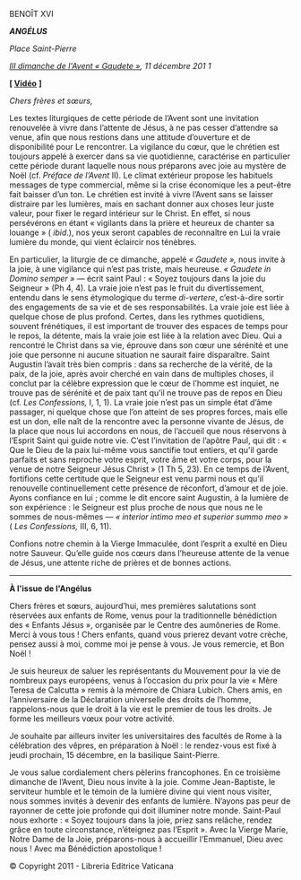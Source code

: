 BENOÎT XVI

***ANGÉLUS***

*Place Saint-Pierre*

*[III dimanche de l'Avent « Gaudete »](http://www.vatican.va/liturgical_year/advent/2011/index_fr.html#III%20DOMENICA%20DI%20AVVENTO), 11 décembre 201* *1*

**[ [Vidéo](https://www.youtube.com/watch?v=z0Wdfhg4Bm8&list=PLC9tK3J1RlaZGkT-qS3F021VSzUv-YuwO&index=65&ab_channel=TheVatican-Archive)** **]**

*Chers frères et sœurs,*

Les textes liturgiques de cette période de l’Avent sont une invitation renouvelée à vivre dans l’attente de Jésus, à ne pas cesser d’attendre sa venue, afin que nous restions dans une attitude d’ouverture et de disponibilité pour Le rencontrer. La vigilance du cœur, que le chrétien est toujours appelé à exercer dans sa vie quotidienne, caractérise en particulier cette période durant laquelle nous nous préparons avec joie au mystère de Noël (cf. *Préface de l’Avent* II). Le climat extérieur propose les habituels messages de type commercial, même si la crise économique les a peut-être fait baisser d’un ton. Le chrétien est invité à vivre l’Avent sans se laisser distraire par les lumières, mais en sachant donner aux choses leur juste valeur, pour fixer le regard intérieur sur le Christ. En effet, si nous persévérons en étant « vigilants dans la prière et heureux de chanter sa louange » ( *ibid*.), nos yeux seront capables de reconnaître en Lui la vraie lumière du monde, qui vient éclaircir nos ténèbres.

En particulier, la liturgie de ce dimanche, appelé *« Gaudete »,* nous invite à la joie, à une vigilance qui n’est pas triste, mais heureuse. *« Gaudete in Domino semper »* — écrit saint Paul : « Soyez toujours dans la joie du Seigneur » (Ph 4, 4). La vraie joie n’est pas le fruit du divertissement, entendu dans le sens étymologique du terme *di-vertere*, c’est-à-dire sortir des engagements de sa vie et de ses responsabilités. La vraie joie est liée à quelque chose de plus profond. Certes, dans les rythmes quotidiens, souvent frénétiques, il est important de trouver des espaces de temps pour le repos, la détente, mais la vraie joie est liée à la relation avec Dieu. Qui a rencontré le Christ dans sa vie, éprouve dans son cœur une sérénité et une joie que personne ni aucune situation ne saurait faire disparaître. Saint Augustin l’avait très bien compris : dans sa recherche de la vérité, de la paix, de la joie, après avoir cherché en vain dans de multiples choses, il conclut par la célèbre expression que le cœur de l’homme est inquiet, ne trouve pas de sérénité et de paix tant qu’il ne trouve pas de repos en Dieu (cf. *Les Confessions,* I, 1, 1). La vraie joie n’est pas un simple état d’âme passager, ni quelque chose que l’on atteint de ses propres forces, mais elle est un don, elle naît de la rencontre avec la personne vivante de Jésus, de la place que nous lui accordons en nous, de l’accueil que nous réservons à l’Esprit Saint qui guide notre vie. C’est l’invitation de l’apôtre Paul, qui dit : « Que le Dieu de la paix lui-même vous sanctifie tout entiers, et qu'il garde parfaits et sans reproche votre esprit, votre âme et votre corps, pour la venue de notre Seigneur Jésus Christ » (1 Th 5, 23). En ce temps de l’Avent, fortifions cette certitude que le Seigneur est venu parmi nous et qu’il renouvelle continuellement cette présence de réconfort, d’amour et de joie. Ayons confiance en lui ; comme le dit encore saint Augustin, à la lumière de son expérience : le Seigneur est plus proche de nous que nous ne le sommes de nous-mêmes — *« interior intimo meo et superior summo meo »* ( *Les Confessions,* III, 6, 11).

Confions notre chemin à la Vierge Immaculée, dont l’esprit a exulté en Dieu notre Sauveur. Qu’elle guide nos cœurs dans l’heureuse attente de la venue de Jésus, une attente riche de prières et de bonnes actions.

* * *

**À l'issue de l'Angélus**

Chers frères et sœurs, aujourd’hui, mes premières salutations sont réservées aux enfants de Rome, venus pour la traditionnelle bénédiction des « Enfants Jésus », organisée par le Centre des aumôneries de Rome. Merci à vous tous ! Chers enfants, quand vous prierez devant votre crèche, pensez aussi à moi, comme moi je pense à vous. Je vous remercie, et Bon Noël !

Je suis heureux de saluer les représentants du Mouvement pour la vie de nombreux pays européens, venus à l’occasion du prix pour la vie « Mère Teresa de Calcutta » remis à la mémoire de Chiara Lubich. Chers amis, en l’anniversaire de la Déclaration universelle des droits de l’homme, rappelons-nous que le droit à la vie est le premier de tous les droits. Je forme les meilleurs vœux pour votre activité.

Je souhaite par ailleurs inviter les universitaires des facultés de Rome à la célébration des vêpres, en préparation à Noël : le rendez-vous est fixé à jeudi prochain, 15 décembre, en la basilique Saint-Pierre.

Je vous salue cordialement chers pèlerins francophones. En ce troisième dimanche de l’Avent, Dieu nous invite à la joie. Comme Jean-Baptiste, le serviteur humble et le témoin de la lumière divine qui vient nous visiter, nous sommes invités à devenir des enfants de lumière. N’ayons pas peur de rayonner de cette joie profonde qui doit illuminer notre monde. Saint-Paul nous exhorte : « Soyez toujours dans la joie, priez sans relâche, rendez grâce en toute circonstance, n’éteignez pas l’Esprit ». Avec la Vierge Marie, Notre Dame de la Joie, préparons-nous à accueillir l’Emmanuel, Dieu avec nous ! Avec ma Bénédiction apostolique !

© Copyright 2011 - Libreria Editrice Vaticana